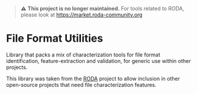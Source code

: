 > :warning: **This project is no longer maintained.** For tools related to RODA, please look at https://market.roda-community.org


File Format Utilities
=====================

Library that packs a mix of characterization tools for file format identification, feature-extraction and validation, for generic use within other projects.

This library was taken from the [RODA](https://github.com/keeps/roda) project to allow inclusion in other open-source projects that need file characterization features.
